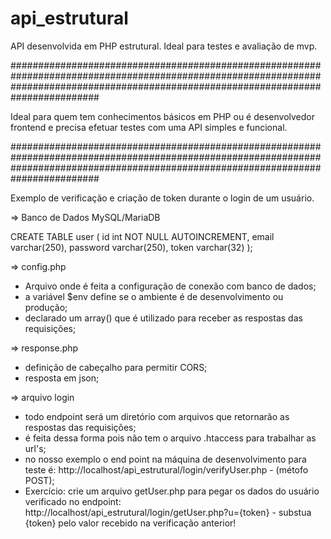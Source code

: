 # api_estrutural
API desenvolvida em PHP estrutural. 
Ideal para testes e avaliação de mvp.

########################################################################################################################################################################################

Ideal para quem tem conhecimentos básicos em PHP ou é desenvolvedor frontend e precisa efetuar testes com uma API simples e funcional.

########################################################################################################################################################################################

Exemplo de verificação e criação de token durante o login de um usuário.

=> Banco de Dados MySQL/MariaDB

CREATE TABLE user (
  id int NOT NULL AUTOINCREMENT,
  email varchar(250),
  password varchar(250),
  token varchar(32)
);


=> config.php
- Arquivo onde é feita a configuração de conexão com banco de dados;
- a variável $env define se o ambiente é de desenvolvimento ou produção;
- declarado um array() que é utilizado para receber as respostas das requisições;


=> response.php
- definição de cabeçalho para permitir CORS;
- resposta em json;


=> arquivo login
- todo endpoint será um diretório com arquivos que retornarão as respostas das requisições;
- é feita dessa forma pois não tem o arquivo .htaccess para trabalhar as url's;
- no nosso exemplo o end point na máquina de desenvolvimento para teste é: http://localhost/api_estrutural/login/verifyUser.php - (métofo POST);
- Exercício: crie um arquivo getUser.php para pegar os dados do usuário verificado no endpoint: http://localhost/api_estrutural/login/getUser.php?u={token} - substua {token} pelo valor recebido na verificação anterior!
